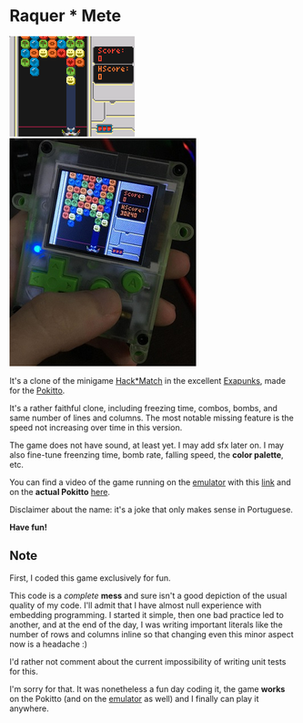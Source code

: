 # Raquer * Mete

![Screen shot](screenshot.png) ![Photo](raquermete.jpg)

It's a clone of the minigame [Hack*Match](https://www.youtube.com/watch?v=socMP6jpA_A) in the excellent [Exapunks](http://www.zachtronics.com/exapunks/), made for the [Pokitto](https://www.pokitto.com/).

It's a rather faithful clone, including freezing time, combos, bombs, and same number of lines and columns. The most notable missing feature is the speed not increasing over time in this version.

The game does not have sound, at least yet. I may add sfx later on. I may also fine-tune freenzing time, bomb rate, falling speed, the **color palette**, etc.

You can find a video of the game running on the [emulator](https://github.com/felipemanga/PokittoEmu) with this [link](https://youtu.be/QAOuVoEG2bc) and on the **actual Pokitto** [here](https://youtu.be/mi8BovujRD0).

Disclaimer about the name: it's a joke that only makes sense in Portuguese.

**Have fun!**

## Note
First, I coded this game exclusively for fun.

This code is a *complete* **mess** and sure isn't a good depiction of the usual quality of my code.
I'll admit that I have almost null experience with embedding programming. I started it simple, then one bad practice led to another, and at the end of the day, I was writing important literals like the number of rows and columns inline so that changing even this minor aspect now is a headache :)

I'd rather not comment about the current impossibility of writing unit tests for this.

I'm sorry for that. It was nonetheless a fun day coding it, the game **works** on the Pokitto (and on the [emulator](https://github.com/felipemanga/PokittoEmu) as well) and I finally can play it anywhere. 
